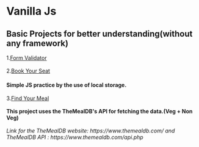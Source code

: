 # Vanilla Js
 <h2>Basic Projects for better understanding(without any framework)<br></h2>
 1.<a href="https://github.com/iamketan56/Vanilla-Js/tree/main/Form%20Validator">Form Validator</a>
 <br>
<br>
2.<a href = "https://iamketan56.github.io/Vanilla-Js/Book%20Your%20Ticket/index.html">Book Your Seat</a>
<h4>Simple JS practice by the use of local storage.</h4>
3.<a href = "https://iamketan56.github.io/Vanilla-Js/Find%20Your%20Meal/index.html">Find Your Meal</a><br><br>
<b>This project uses the TheMealDB's API for fetching the data.(Veg + Non Veg)</b><br><br>
<i>Link for the TheMealDB website: https://www.themealdb.com/ and  TheMealDB API : https://www.themealdb.com/api.php </i>


